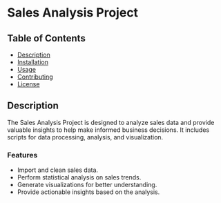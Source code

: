 # Sales Analysis Project

## Table of Contents
- [Description](#description)
- [Installation](#installation)
- [Usage](#usage)
- [Contributing](#contributing)
- [License](#license)

## Description
The Sales Analysis Project is designed to analyze sales data and provide valuable insights to help make informed business decisions. It includes scripts for data processing, analysis, and visualization.

### Features
- Import and clean sales data.
- Perform statistical analysis on sales trends.
- Generate visualizations for better understanding.
- Provide actionable insights based on the analysis.
